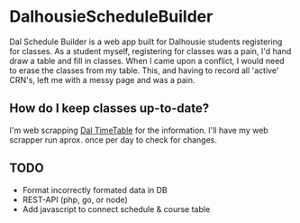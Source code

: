 # DalhousieScheduleBuilder
Dal Schedule Builder is a web app built for Dalhousie students registering for classes. As a student myself, registering for classes was a pain, I'd hand draw a table and fill in classes. When I came upon a conflict, I would need to erase the classes from my table. This, and having to record all 'active' CRN's, left me with a messy page and was a pain.

## How do I keep classes up-to-date?
I'm web scrapping [Dal TimeTable](https://dalonline.dal.ca/PROD/fysktime.P_DisplaySchedule) for the information. I'll have my web scrapper run aprox. once per day to check for changes.

## TODO
* Format incorrectly formated data in DB
* REST-API (php, go, or node)
* Add javascript to connect schedule & course table
